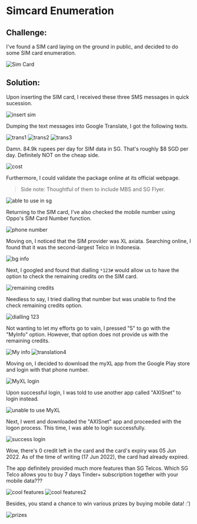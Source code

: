 # Simcard Enumeration

## Challenge: 

I've found a SIM card laying on the ground in public, and decided to do some SIM card enumeration.

![Sim Card](img/simcard/sim%20pic.jpeg)

## Solution:

Upon inserting the SIM card, I received these three SMS messages in quick sucession.

![insert sim](img/simcard/upon%20inserting%20sim.jpg)

Dumping the text messages into Google Translate, I got the following texts.

![trans1](img/simcard/trans1.png)
![trans2](img/simcard/trans2.png)
![trans3](img/simcard/trans3.png)

Damn. 84.9k rupees per day for SIM data in SG. That's roughly $8 SGD per day. Definitely NOT on the cheap side.

![cost](img/simcard/cost%20per%20day.png)

Furthermore, I could validate the package online at its official webpage.
> Side note: Thoughtful of them to include MBS and SG Flyer.

![able to use in sg](img/simcard/able%20to%20use%20sim%20in%20sg.png)

Returning to the SIM card, I've also checked the mobile number using Oppo's SIM Card Number function. 

![phone number](img/simcard/checking%20sim%20card%20no.jpg)

Moving on, I noticed that the SIM provider was XL axiata. Searching online, I found that it was the second-largest Telco in Indonesia.

![bg info](img/simcard/bg%20info.png)

Next, I googled and found that dialling `*123#` would allow us to have the option to check the remaining credits on the SIM card.

![remaining credits](img/simcard/guide%20to%20123.png)

Needless to say, I tried dialling that number but was unable to find the check remaining credits option.

![dialling 123](img/simcard/123%20keys.jpg)

Not wanting to let my efforts go to vain, I pressed "5" to go with the "MyInfo" option. However, that option does not provide us with the remaining credits.

![My info](img/simcard/123%20myinfo.jpg)
![translation4](img/simcard/trans4.png)

Moving on, I decided to download the myXL app from the Google Play store and login with that phone number.

![MyXL login](img/simcard/login%20to%20myxl.jpeg)

Upon successful login, I was told to use another app called "AXISnet" to login instead.

![unable to use MyXL](img/simcard/myxl%20not%20working.jpg)

Next, I went and downloaded the "AXISnet" app and proceeded with the logon process. This time, I was able to login successfully.

![success login](img/simcard/Axisnet.jpg)

Wow, there's 0 credit left in the card and the card's expiry was 05 Jun 2022. As of the time of writing (17 Jun 2022), the card had already expired.

The app definitely provided much more features than SG Telcos. Which SG Telco allows you to buy 7 days Tinder+ subscription together with your mobile data???

![cool features](img/simcard/axisnet%202.jpg)
![cool features2](img/simcard/axisnet%203.jpg)

Besides, you stand a chance to win various prizes by buying mobile data! :')

![prizes](img/simcard/silver%20tier.jpg)